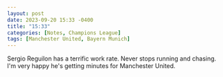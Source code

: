 ```yaml
---
layout: post
date: 2023-09-20 15:33 -0400
title: "15:33"
categories: [Notes, Champions League]
tags: [Manchester United, Bayern Munich]
---
```


Sergio Reguilon has a terrific work rate. Never stops running and chasing. I'm very happy he's getting minutes for Manchester United.


